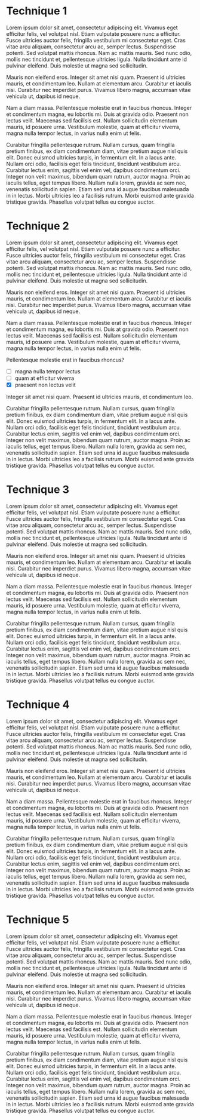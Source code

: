 <!--
{
"name": "testing-techniques",
"version" : "0.1",
"title" : "Testing Techniques",
"description" : "Lorem ipsum dolor sit amet, consectetur adipiscing elit. Vivamus eget efficitur felis, vel volutpat nisl. Etiam vulputate posuere nunc a efficitur.",
"homepage" : "https://www.libertymutual.com/",
"freshnessDate" : 2015-10-20,
"author" : "John Doe",
"license" : "All Rights Reserved."
}
-->

<!-- @section -->

# Technique 1

Lorem ipsum dolor sit amet, consectetur adipiscing elit. Vivamus eget efficitur felis, vel volutpat nisl. Etiam vulputate posuere nunc a efficitur. Fusce ultricies auctor felis, fringilla vestibulum mi consectetur eget. Cras vitae arcu aliquam, consectetur arcu ac, semper lectus. Suspendisse potenti. Sed volutpat mattis rhoncus. Nam ac mattis mauris. Sed nunc odio, mollis nec tincidunt et, pellentesque ultricies ligula. Nulla tincidunt ante id pulvinar eleifend. Duis molestie ut magna sed sollicitudin.

Mauris non eleifend eros. Integer sit amet nisi quam. Praesent id ultricies mauris, et condimentum leo. Nullam at elementum arcu. Curabitur et iaculis nisi. Curabitur nec imperdiet purus. Vivamus libero magna, accumsan vitae vehicula ut, dapibus id neque.

  <!-- @link, "url" : "http://www.associationforsoftwaretesting.org/about//", "text": "Association for Software Testing" -->

Nam a diam massa. Pellentesque molestie erat in faucibus rhoncus. Integer et condimentum magna, eu lobortis mi. Duis at gravida odio. Praesent non lectus velit. Maecenas sed facilisis est. Nullam sollicitudin elementum mauris, id posuere urna. Vestibulum molestie, quam at efficitur viverra, magna nulla tempor lectus, in varius nulla enim ut felis.

<!-- @asset, "contentType": "outlearn/video", "provider": "youtube", "url": "https://www.youtube.com/watch?v=kpT95Jb3t3U" -->

Curabitur fringilla pellentesque rutrum. Nullam cursus, quam fringilla pretium finibus, ex diam condimentum diam, vitae pretium augue nisl quis elit. Donec euismod ultricies turpis, in fermentum elit. In a lacus ante. Nullam orci odio, facilisis eget felis tincidunt, tincidunt vestibulum arcu. Curabitur lectus enim, sagittis vel enim vel, dapibus condimentum orci. Integer non velit maximus, bibendum quam rutrum, auctor magna. Proin ac iaculis tellus, eget tempus libero. Nullam nulla lorem, gravida ac sem nec, venenatis sollicitudin sapien. Etiam sed urna id augue faucibus malesuada in in lectus. Morbi ultricies leo a facilisis rutrum. Morbi euismod ante gravida tristique gravida. Phasellus volutpat tellus eu congue auctor.

<!-- @task, "text" : "Lorem ipsum dolor sit amet, consectetur adipiscing elit."-->


<!-- @section -->

# Technique 2

Lorem ipsum dolor sit amet, consectetur adipiscing elit. Vivamus eget efficitur felis, vel volutpat nisl. Etiam vulputate posuere nunc a efficitur. Fusce ultricies auctor felis, fringilla vestibulum mi consectetur eget. Cras vitae arcu aliquam, consectetur arcu ac, semper lectus. Suspendisse potenti. Sed volutpat mattis rhoncus. Nam ac mattis mauris. Sed nunc odio, mollis nec tincidunt et, pellentesque ultricies ligula. Nulla tincidunt ante id pulvinar eleifend. Duis molestie ut magna sed sollicitudin.

<!-- @task, "hasDeliverable" : true, "text" : "Sed volutpat mattis rhoncus. Nam ac mattis mauris." -->


Mauris non eleifend eros. Integer sit amet nisi quam. Praesent id ultricies mauris, et condimentum leo. Nullam at elementum arcu. Curabitur et iaculis nisi. Curabitur nec imperdiet purus. Vivamus libero magna, accumsan vitae vehicula ut, dapibus id neque.

Nam a diam massa. Pellentesque molestie erat in faucibus rhoncus. Integer et condimentum magna, eu lobortis mi. Duis at gravida odio. Praesent non lectus velit. Maecenas sed facilisis est. Nullam sollicitudin elementum mauris, id posuere urna. Vestibulum molestie, quam at efficitur viverra, magna nulla tempor lectus, in varius nulla enim ut felis.

<!-- @multipleChoice -->

Pellentesque molestie erat in faucibus rhoncus?

- [ ] magna nulla tempor lectus
- [ ] quam at efficitur viverra
- [X] praesent non lectus velit

Integer sit amet nisi quam. Praesent id ultricies mauris, et condimentum leo.

<!-- @end -->

Curabitur fringilla pellentesque rutrum. Nullam cursus, quam fringilla pretium finibus, ex diam condimentum diam, vitae pretium augue nisl quis elit. Donec euismod ultricies turpis, in fermentum elit. In a lacus ante. Nullam orci odio, facilisis eget felis tincidunt, tincidunt vestibulum arcu. Curabitur lectus enim, sagittis vel enim vel, dapibus condimentum orci. Integer non velit maximus, bibendum quam rutrum, auctor magna. Proin ac iaculis tellus, eget tempus libero. Nullam nulla lorem, gravida ac sem nec, venenatis sollicitudin sapien. Etiam sed urna id augue faucibus malesuada in in lectus. Morbi ultricies leo a facilisis rutrum. Morbi euismod ante gravida tristique gravida. Phasellus volutpat tellus eu congue auctor.

<!-- @task, "text" : "Vivamus eget efficitur felis, vel volutpat nisl."-->

<!-- @section -->

# Technique 3

Lorem ipsum dolor sit amet, consectetur adipiscing elit. Vivamus eget efficitur felis, vel volutpat nisl. Etiam vulputate posuere nunc a efficitur. Fusce ultricies auctor felis, fringilla vestibulum mi consectetur eget. Cras vitae arcu aliquam, consectetur arcu ac, semper lectus. Suspendisse potenti. Sed volutpat mattis rhoncus. Nam ac mattis mauris. Sed nunc odio, mollis nec tincidunt et, pellentesque ultricies ligula. Nulla tincidunt ante id pulvinar eleifend. Duis molestie ut magna sed sollicitudin.

Mauris non eleifend eros. Integer sit amet nisi quam. Praesent id ultricies mauris, et condimentum leo. Nullam at elementum arcu. Curabitur et iaculis nisi. Curabitur nec imperdiet purus. Vivamus libero magna, accumsan vitae vehicula ut, dapibus id neque.

Nam a diam massa. Pellentesque molestie erat in faucibus rhoncus. Integer et condimentum magna, eu lobortis mi. Duis at gravida odio. Praesent non lectus velit. Maecenas sed facilisis est. Nullam sollicitudin elementum mauris, id posuere urna. Vestibulum molestie, quam at efficitur viverra, magna nulla tempor lectus, in varius nulla enim ut felis.

Curabitur fringilla pellentesque rutrum. Nullam cursus, quam fringilla pretium finibus, ex diam condimentum diam, vitae pretium augue nisl quis elit. Donec euismod ultricies turpis, in fermentum elit. In a lacus ante. Nullam orci odio, facilisis eget felis tincidunt, tincidunt vestibulum arcu. Curabitur lectus enim, sagittis vel enim vel, dapibus condimentum orci. Integer non velit maximus, bibendum quam rutrum, auctor magna. Proin ac iaculis tellus, eget tempus libero. Nullam nulla lorem, gravida ac sem nec, venenatis sollicitudin sapien. Etiam sed urna id augue faucibus malesuada in in lectus. Morbi ultricies leo a facilisis rutrum. Morbi euismod ante gravida tristique gravida. Phasellus volutpat tellus eu congue auctor.

<!-- @task, "text" : "Proin ac iaculis tellus, eget tempus libero."-->

<!-- @section -->

# Technique 4

Lorem ipsum dolor sit amet, consectetur adipiscing elit. Vivamus eget efficitur felis, vel volutpat nisl. Etiam vulputate posuere nunc a efficitur. Fusce ultricies auctor felis, fringilla vestibulum mi consectetur eget. Cras vitae arcu aliquam, consectetur arcu ac, semper lectus. Suspendisse potenti. Sed volutpat mattis rhoncus. Nam ac mattis mauris. Sed nunc odio, mollis nec tincidunt et, pellentesque ultricies ligula. Nulla tincidunt ante id pulvinar eleifend. Duis molestie ut magna sed sollicitudin.

<!-- @task, "text" : "Curabitur lectus enim, sagittis vel enim vel, dapibus condimentum orci."-->

Mauris non eleifend eros. Integer sit amet nisi quam. Praesent id ultricies mauris, et condimentum leo. Nullam at elementum arcu. Curabitur et iaculis nisi. Curabitur nec imperdiet purus. Vivamus libero magna, accumsan vitae vehicula ut, dapibus id neque.

Nam a diam massa. Pellentesque molestie erat in faucibus rhoncus. Integer et condimentum magna, eu lobortis mi. Duis at gravida odio. Praesent non lectus velit. Maecenas sed facilisis est. Nullam sollicitudin elementum mauris, id posuere urna. Vestibulum molestie, quam at efficitur viverra, magna nulla tempor lectus, in varius nulla enim ut felis.

Curabitur fringilla pellentesque rutrum. Nullam cursus, quam fringilla pretium finibus, ex diam condimentum diam, vitae pretium augue nisl quis elit. Donec euismod ultricies turpis, in fermentum elit. In a lacus ante. Nullam orci odio, facilisis eget felis tincidunt, tincidunt vestibulum arcu. Curabitur lectus enim, sagittis vel enim vel, dapibus condimentum orci. Integer non velit maximus, bibendum quam rutrum, auctor magna. Proin ac iaculis tellus, eget tempus libero. Nullam nulla lorem, gravida ac sem nec, venenatis sollicitudin sapien. Etiam sed urna id augue faucibus malesuada in in lectus. Morbi ultricies leo a facilisis rutrum. Morbi euismod ante gravida tristique gravida. Phasellus volutpat tellus eu congue auctor.

<!-- @task, "text" : "Nullam orci odio, facilisis eget felis tincidunt, tincidunt vestibulum arcu."-->

<!-- @section -->

# Technique 5

Lorem ipsum dolor sit amet, consectetur adipiscing elit. Vivamus eget efficitur felis, vel volutpat nisl. Etiam vulputate posuere nunc a efficitur. Fusce ultricies auctor felis, fringilla vestibulum mi consectetur eget. Cras vitae arcu aliquam, consectetur arcu ac, semper lectus. Suspendisse potenti. Sed volutpat mattis rhoncus. Nam ac mattis mauris. Sed nunc odio, mollis nec tincidunt et, pellentesque ultricies ligula. Nulla tincidunt ante id pulvinar eleifend. Duis molestie ut magna sed sollicitudin.

Mauris non eleifend eros. Integer sit amet nisi quam. Praesent id ultricies mauris, et condimentum leo. Nullam at elementum arcu. Curabitur et iaculis nisi. Curabitur nec imperdiet purus. Vivamus libero magna, accumsan vitae vehicula ut, dapibus id neque.

Nam a diam massa. Pellentesque molestie erat in faucibus rhoncus. Integer et condimentum magna, eu lobortis mi. Duis at gravida odio. Praesent non lectus velit. Maecenas sed facilisis est. Nullam sollicitudin elementum mauris, id posuere urna. Vestibulum molestie, quam at efficitur viverra, magna nulla tempor lectus, in varius nulla enim ut felis.

Curabitur fringilla pellentesque rutrum. Nullam cursus, quam fringilla pretium finibus, ex diam condimentum diam, vitae pretium augue nisl quis elit. Donec euismod ultricies turpis, in fermentum elit. In a lacus ante. Nullam orci odio, facilisis eget felis tincidunt, tincidunt vestibulum arcu. Curabitur lectus enim, sagittis vel enim vel, dapibus condimentum orci. Integer non velit maximus, bibendum quam rutrum, auctor magna. Proin ac iaculis tellus, eget tempus libero. Nullam nulla lorem, gravida ac sem nec, venenatis sollicitudin sapien. Etiam sed urna id augue faucibus malesuada in in lectus. Morbi ultricies leo a facilisis rutrum. Morbi euismod ante gravida tristique gravida. Phasellus volutpat tellus eu congue auctor.

<!-- @task, "text" : "Etiam vulputate posuere nunc a efficitur."-->
